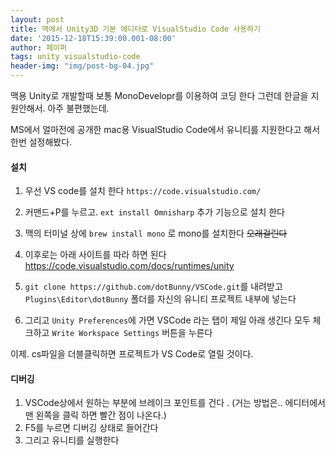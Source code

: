 ```yaml
---
layout: post
title: 맥에서 Unity3D 기본 에디터로 VisualStudio Code 사용하기 
date: '2015-12-18T15:39:00.001-08:00'
author: 페이퍼
tags: unity visualstudio-code
header-img: "img/post-bg-04.jpg"
---
```


맥용 Unity로 개발할때 보통 MonoDevelopr를 이용하여 코딩 한다
그런데 한글을 지원안해서. 아주 불편했는데.

MS에서 얼마전에 공개한 mac용 VisualStudio Code에서 유니티를 지원한다고 해서 한번 설정해봤다.

#### 설치
1. 우선 VS code를 설치 한다 
```https://code.visualstudio.com/```

2. 커맨드+P를 누르고. ```ext install Omnisharp``` 추가 기능으로 설치 한다

3. 맥의 터미널 상에 ```brew install mono``` 로 mono를 설치한다 ~~오래걸린다~~

4. 이후로는 아래 사이트를 따라 하면 된다 
https://code.visualstudio.com/docs/runtimes/unity

5. ```git clone https://github.com/dotBunny/VSCode.git```를 내려받고
```Plugins\Editor\dotBunny``` 폴더를 자신의 유니티 프로젝트 내부에 넣는다 

6. 그리고 ```Unity Preferences```에 가면 VSCode 라는 탭이 제일 아래 생긴다 
모두 체크하고 ```Write Workspace Settings``` 버튼을 누른다 


이제. cs파일을 더블클릭하면 프로젝트가 VS Code로 열릴 것이다.

#### 디버깅
1. VSCode상에서 원하는 부분에 브레이크 포인트를 건다 . (거는 방법은.. 에디터에서 맨 왼쪽을 클릭 하면 빨간 점이 나온다.)
2. F5를 누르면 디버깅 상태로 들어간다 
3. 그리고 유니티를 실행한다

